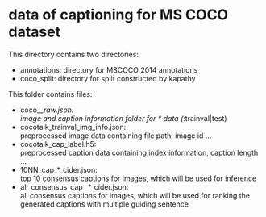# data of captioning for MS COCO dataset

This directory contains two directories:
  - annotations: directory for MSCOCO 2014 annotations
  - coco_split: directory for split constructed by kapathy

This folder contains files:
  - coco_*_raw.json: <br />image and caption information folder for * data (*:trainval|test)
  - cocotalk_trainval_img_info.json: <br />preprocessed image data containing file path, image id ...
  - cocotalk_cap_label.h5: <br />preprocessed caption data containing index information, caption length ...
  - 10NN_cap_*_cider.json: <br />top 10 consensus captions for images, which will be used for inference
  - all_consensus_cap_ *_cider.json: <br />all consensus captions for images, which will be used for ranking the generated captions with multiple guiding sentence
